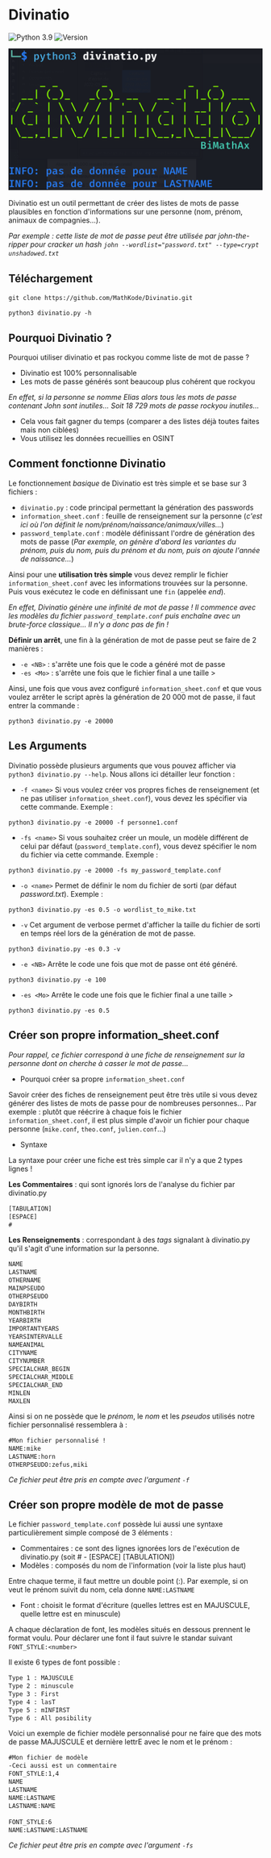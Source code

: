 # Divinatio

![Python 3.9](https://img.shields.io/badge/Python-3.9-green.svg)
![Version](https://img.shields.io/badge/Version-0.3-blue)

<img src="illustration/img1.png">

Divinatio est un outil permettant de créer des listes de mots de passe plausibles en fonction d'informations sur une personne (nom, prénom, animaux de compagnies...).

*Par exemple : cette liste de mot de passe peut être utilisée par john-the-ripper pour cracker un hash ```john --wordlist="password.txt" --type=crypt unshadowed.txt```*

## Téléchargement

```
git clone https://github.com/MathKode/Divinatio.git
```
```
python3 divinatio.py -h
```

## Pourquoi Divinatio ?

Pourquoi utiliser divinatio et pas rockyou comme liste de mot de passe ?
- Divinatio est 100% personnalisable
- Les mots de passe générés sont beaucoup plus cohérent que rockyou

*En effet, si la personne se nomme Elias alors tous les mots de passe contenant John sont inutiles... Soit 18 729 mots de passe rockyou inutiles...*

- Cela vous fait gagner du temps (comparer a des listes déjà toutes faites mais non ciblées)
- Vous utilisez les données recueillies en OSINT

## Comment fonctionne Divinatio

Le fonctionnement *basique* de Divinatio est très simple et se base sur 3 fichiers :
- ```divinatio.py``` : code principal permettant la génération des passwords
- ```information_sheet.conf``` : feuille de renseignement sur la personne (*c'est ici où l'on définit le nom/prénom/naissance/animaux/villes...*)
- ```password_template.conf``` : modèle définissant l'ordre de génération des mots de passe (*Par exemple, on génère d'abord les variantes du prénom, puis du nom, puis du prénom et du nom, puis on ajoute l'année de naissance...*)

Ainsi pour une **utilisation très simple** vous devez remplir le fichier ```information_sheet.conf``` avec les informations trouvées sur la personne. Puis vous exécutez le code en définissant une ```fin``` (appelée *end*).

*En effet, Divinatio génère une infinité de mot de passe ! Il commence avec les modèles du fichier ```password_template.conf``` puis enchaîne avec un brute-force classique... Il n'y a donc pas de fin !*

**Définir un arrêt**, une fin à la génération de mot de passe peut se faire de 2 manières :
- ```-e <NB>``` : s'arrête une fois que le code a généré **<NB>** mot de passe
- ```-es <Mo>``` : s'arrête une fois que le fichier final a une taille > **<Mo>**

Ainsi, une fois que vous avez configuré ```information_sheet.conf``` et que vous voulez arrêter le script après la génération de 20 000 mot de passe, il faut entrer la commande :

```
python3 divinatio.py -e 20000
```

## Les Arguments

Divinatio possède plusieurs arguments que vous pouvez afficher via ```python3 divinatio.py --help```. Nous allons ici détailler leur fonction :

- ```-f <name>```
Si vous voulez créer vos propres fiches de renseignement (et ne pas utiliser ```information_sheet.conf```), vous devez les spécifier via cette commande. Exemple :

```
python3 divinatio.py -e 20000 -f personne1.conf
```

- ```-fs <name>```
Si vous souhaitez créer un moule, un modèle différent de celui par défaut (```password_template.conf```), vous devez spécifier le nom du fichier via cette commande. Exemple :

```
python3 divinatio.py -e 20000 -fs my_password_template.conf
```

- ```-o <name>```
Permet de définir le nom du fichier de sorti (par défaut *password.txt*). Exemple :

```
python3 divinatio.py -es 0.5 -o wordlist_to_mike.txt
```

- ```-v```
Cet argument de verbose permet d'afficher la taille du fichier de sorti en temps réel lors de la génération de mot de passe.

```
python3 divinatio.py -es 0.3 -v
```

- ```-e <NB>```
Arrête le code une fois que **<NB>** mot de passe ont été généré.

```
python3 divinatio.py -e 100
```

- ```-es <Mo>```
Arrête le code une fois que le fichier final a une taille > **<Mo>**

```
python3 divinatio.py -es 0.5
```

## Créer son propre information\_sheet.conf

*Pour rappel, ce fichier correspond à une fiche de renseignement sur la personne dont on cherche à casser le mot de passe...*

- Pourquoi créer sa propre ``information_sheet.conf`` 

Savoir créer des fiches de renseignement peut être très utile si vous devez générer des listes de mots de passe pour de nombreuses personnes... Par exemple : plutôt que réécrire à chaque fois le fichier ```information_sheet.conf```, il est plus simple d'avoir un fichier pour chaque personne (``mike.conf``, ``theo.conf``, ``julien.conf``...)

- Syntaxe

La syntaxe pour créer une fiche est très simple car il n'y a que 2 types lignes !

**Les Commentaires** : qui sont ignorés lors de l'analyse du fichier par divinatio.py

```
[TABULATION]
[ESPACE]
#
```

**Les Renseignements** : correspondant à des *tags* signalant à divinatio.py qu'il s'agit d'une information sur la personne. 

```
NAME
LASTNAME
OTHERNAME
MAINPSEUDO
OTHERPSEUDO
DAYBIRTH
MONTHBIRTH
YEARBIRTH
IMPORTANTYEARS
YEARSINTERVALLE
NAMEANIMAL
CITYNAME
CITYNUMBER
SPECIALCHAR_BEGIN
SPECIALCHAR_MIDDLE
SPECIALCHAR_END
MINLEN
MAXLEN
```

Ainsi si on ne possède que le *prénom*, le *nom* et les *pseudos* utilisés notre fichier personnalisé ressemblera à :

```
#Mon fichier personnalisé !
NAME:mike
LASTNAME:horn
OTHERPSEUDO:zefus,miki
```

*Ce fichier peut être pris en compte avec l'argument ``-f``*

## Créer son propre modèle de mot de passe

Le fichier ```password_template.conf``` possède lui aussi une syntaxe particulièrement simple composé de 3 éléments :

- Commentaires : ce sont des lignes ignorées lors de l'exécution de divinatio.py (soit # - [ESPACE] [TABULATION])
- Modèles : composés du nom de l'information (voir la liste plus haut)

Entre chaque terme, il faut mettre un double point (:). Par exemple, si on veut le prénom suivit du nom, cela donne ```NAME:LASTNAME```

- Font : choisit le format d'écriture (quelles lettres est en MAJUSCULE, quelle lettre est en minuscule)

A chaque déclaration de font, les modèles situés en dessous prennent le format voulu. Pour déclarer une font il faut suivre le standar suivant ```FONT_STYLE:<number>```

Il existe 6 types de font possible :
```
Type 1 : MAJUSCULE
Type 2 : minuscule
Type 3 : First
Type 4 : lasT 
Type 5 : mINFIRST
Type 6 : All posibility
```

Voici un exemple de fichier modèle personnalisé pour ne faire que des mots de passe MAJUSCULE et dernière lettrE avec le nom et le prénom :

```
#Mon fichier de modèle
-Ceci aussi est un commentaire
FONT_STYLE:1,4
NAME
LASTNAME
NAME:LASTNAME
LASTNAME:NAME

FONT_STYLE:6
NAME:LASTNAME:LASTNAME
```

*Ce fichier peut être pris en compte avec l'argument ``-fs``*




